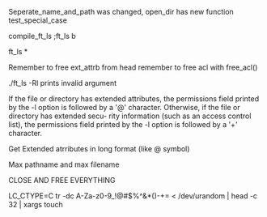 Seperate_name_and_path was changed, open_dir has new function test_special_case

compile_ft_ls ;ft_ls b

ft_ls *

Remember to free ext_attrb from head remember to free acl with free_acl()

./ft_ls -Rl prints invalid argument

If the file or directory has extended
     attributes, the permissions field printed by the -l option is followed by
     a '@' character.  Otherwise, if the file or directory has extended secu-
     rity information (such as an access control list), the permissions field
     printed by the -l option is followed by a '+' character.

Get Extended atrributes in long format (like @ symbol)

Max pathname and max filename

CLOSE AND FREE EVERYTHING

LC_CTYPE=C tr -dc A-Za-z0-9_\!\@\#\$\%\^\&\*\(\)-+= < /dev/urandom | head -c 32 | xargs touch
